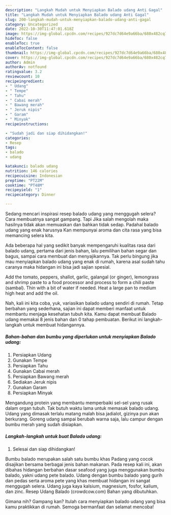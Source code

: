 ```yaml
---
description: "Langkah Mudah untuk Menyiapkan Balado udang Anti Gagal"
title: "Langkah Mudah untuk Menyiapkan Balado udang Anti Gagal"
slug: 200-langkah-mudah-untuk-menyiapkan-balado-udang-anti-gagal
category: Uncategorized
date: 2022-10-30T11:47:01.618Z
image: https://img-global.cpcdn.com/recipes/927dc7d64e9a66ba/680x482cq70/balado-udang-foto-resep-utama.jpg
hideToc: false
enableToc: true
enableTocContent: false
thumbnail: https://img-global.cpcdn.com/recipes/927dc7d64e9a66ba/680x482cq70/balado-udang-foto-resep-utama.jpg
cover: https://img-global.cpcdn.com/recipes/927dc7d64e9a66ba/680x482cq70/balado-udang-foto-resep-utama.jpg
author: Admin
authorAv: notfound
ratingvalue: 3.2
reviewcount: 10
recipeingredient:
- " Udang"
- " Tempe"
- " Tahu"
- " Cabai merah"
- " Bawang merah"
- " Jeruk nipis"
- " Garam"
- " Minyak"
recipeinstructions:

- "Sudah jadi dan siap dihidangkan!"
categories:
- Resep
tags:
- balado
- udang

katakunci: balado udang 
nutrition: 146 calories
recipecuisine: Indonesian
preptime: "PT22M"
cooktime: "PT48M"
recipeyield: "1"
recipecategory: Dinner

---
```



Sedang mencari inspirasi resep balado udang yang menggugah selera? Cara membuatnya sangat gampang. Tapi Jika salah mengolah maka hasilnya tidak akan memuaskan dan bahkan tidak sedap. Padahal balado udang yang enak harusnya Kan mempunyai aroma dan cita rasa yang bisa memancing selera kita.


Ada beberapa hal yang sedikit banyak mempengaruhi kualitas rasa dari balado udang, pertama dari jenis bahan, lalu pemilihan bahan segar dan bagus, sampai cara membuat dan menyajikannya. Tak perlu bingung jika mau menyiapkan balado udang yang enak di rumah, karena asal sudah tahu caranya maka hidangan ini bisa jadi sajian spesial.

Add the tomato, peppers, shallot, garlic, galangal (or ginger), lemongrass and shrimp paste to a food processor and process to form a chili paste (sambal). Thin with a bit of water if needed. Heat a large pan to medium high heat and add the oil.


Nah, kali ini kita coba, yuk, variasikan balado udang sendiri di rumah. Tetap berbahan yang sederhana, sajian ini dapat memberi manfaat untuk membantu menjaga kesehatan tubuh kita. Kamu dapat membuat Balado udang memakai 8 jenis bahan dan 0 tahap pembuatan. Berikut ini langkah-langkah untuk membuat hidangannya.

<!--inarticleads1-->

##### Bahan-bahan dan bumbu yang diperlukan untuk menyiapkan Balado udang:

1. Persiapkan  Udang
1. Gunakan  Tempe
1. Persiapkan  Tahu
1. Gunakan  Cabai merah
1. Persiapkan  Bawang merah
1. Sediakan  Jeruk nipis
1. Gunakan  Garam
1. Persiapkan  Minyak


Mengandung protein yang membantu memperbaiki sel-sel yang rusak dalam organ tubuh. Tak butuh waktu lama untuk memasak balado udang. Udang yang dimasak terlalu matang malah bisa jadialot, gizinya pun akan berkurang. Goreng udang sampai berubah warna saja, lalu campur dengan bumbu merah yang sudah disiapkan. 

<!--inarticleads2-->

##### Langkah-langkah untuk buat Balado udang:


1. Selesai dan siap dihidangkan!

Bumbu balado merupakan salah satu bumbu khas Padang yang cocok disajikan bersama berbagai jenis bahan makanan. Pada resep kali ini, akan dibahas hidangan berbahan dasar seafood yang juga menggunakan bumbu balado, yakni udang pete balado. Udang dengan bumbu balado yang gurih dan pedas serta aroma pete yang khas membuat hidangan ini sangat menggugah selera. Udang juga kaya kalsium, magnesium, fosfor, kalium, dan zinc. Resep Udang Balado (crowdcow.com) Bahan yang dibutuhkan. 

Gimana nih? Gampang kan? Itulah cara menyiapkan balado udang yang bisa kamu praktikkan di rumah. Semoga bermanfaat dan selamat mencoba!
